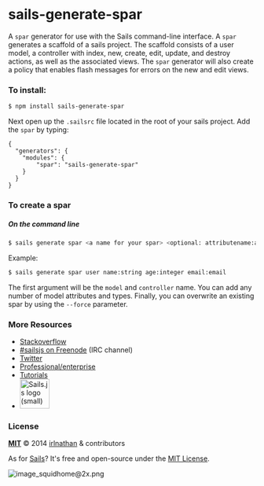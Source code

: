 # sails-generate-spar

A `spar` generator for use with the Sails command-line interface.  A `spar` generates a scaffold of a sails project.  The scaffold consists of a user model, a controller with index, new, create, edit, update, and destroy actions, as well as the associated views.  The `spar` generator will also create a policy that enables flash messages for errors on the new and edit views.  

### To install:

```sh
$ npm install sails-generate-spar
```

Next open up the `.sailsrc` file located in the root of your sails project.  Add the `spar` by typing:

```javacript
{
  "generators": {
    "modules": {
    	"spar": "sails-generate-spar"
    }
  }
}
```

### To create a spar

##### On the command line

```sh
$ sails generate spar <a name for your spar> <optional: attributename:attributetype> <optional: --force>
```

Example:

```sh
$ sails generate spar user name:string age:integer email:email
```

The first argument will be the `model` and `controller` name.  You can add any number of model attributes and types. Finally, you can overwrite an existing spar by using the `--force` parameter.

### More Resources

- [Stackoverflow](http://stackoverflow.com/questions/tagged/sails.js)
- [#sailsjs on Freenode](http://webchat.freenode.net/) (IRC channel)
- [Twitter](https://twitter.com/sailsjs)
- [Professional/enterprise](https://github.com/balderdashy/sails-docs/blob/master/FAQ.md#are-there-professional-support-options)
- [Tutorials](https://github.com/balderdashy/sails-docs/blob/master/FAQ.md#where-do-i-get-help)
- <a href="http://sailsjs.org" target="_blank" title="Node.js framework for building realtime APIs."><img src="https://github-camo.global.ssl.fastly.net/9e49073459ed4e0e2687b80eaf515d87b0da4a6b/687474703a2f2f62616c64657264617368792e6769746875622e696f2f7361696c732f696d616765732f6c6f676f2e706e67" width=60 alt="Sails.js logo (small)"/></a>


### License

**[MIT](./LICENSE)**
&copy; 2014 [irlnathan](http://github.com/irlnathan) & contributors

As for [Sails](http://sailsjs.org)?  It's free and open-source under the [MIT License](http://sails.mit-license.org/).

![image_squidhome@2x.png](http://i.imgur.com/RIvu9.png)

